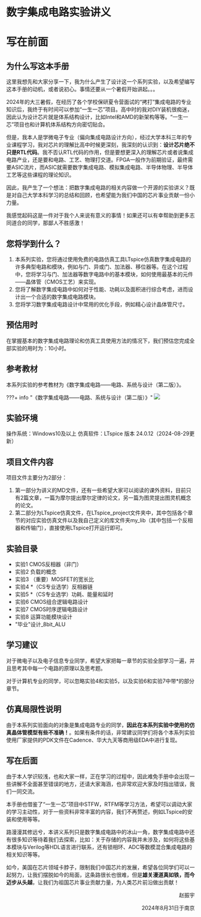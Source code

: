 # 数字集成电路实验讲义
# 写在前面
## 为什么写这本手册
这里我想先和大家分享一下，我为什么产生了设计这一个系列实验，以及希望编写这本手册的动机，或者说初心。事情还要从一个暑假开始讲起。。。

2024年的大三暑假，在经历了各个学校保研夏令营面试的“拷打”集成电路的专业知识后，我终于有时间可以参加“一生一芯”项目。高中时的我对DIY装机很痴迷，因此认为设计芯片就是体系结构设计，比如Intel和AMD的新架构等等。“一生一芯”项目也和计算机体系结构方向密切贴合。

但是，我本人是学微电子专业（偏向集成电路设计方向），经过大学本科三年的专业课程学习，我对芯片的理解比高中时候更深刻，我深刻的认识到：**设计芯片绝不只是RTL代码**。我不否认RTL代码的作用，但是要想更深入的理解芯片或者说集成电路产业，还是要和电路、工艺、物理打交道。FPGA一般作为前期验证，最终需要ASIC流片，而ASIC就需要数字集成电路、模拟集成电路、半导体物理、半导体工艺等这些课程的理论知识。

因此，我产生了一个想法：把数字集成电路的相关内容做一个开源的实验讲义？既是对自己大学本科学习的总结和回顾，也希望能为我们中国的芯片事业贡献一份小力量。

我感觉起码这是一件对于我个人来说有意义的事情！如果还可以有幸帮助到更多志同道合的同学，那鄙人不胜感激！

## 您将学到什么？
1. 本系列实验，您将通过使用免费的电路仿真工具LTspice仿真数字集成电路的许多典型电路和模块，例如与门、异或门、加法器、移位器等。在这个过程中，您将学习与门、加法器等数字电路中的基本模块，如何使用最基本的元件——晶体管（CMOS工艺）来实现。
2. 您将了解数字集成电路中如何对于性能、功耗以及面积进行综合考虑，进而设计出一个合适的数字集成电路模块。
3. 您将学习数字集成电路设计中常用的优化手段，例如精心设计晶体管尺寸。

## 预估用时
在掌握基本的数字集成电路理论和仿真工具使用方法的情况下，我们预估您完成全部实验的用时为：10小时。

## 参考教材
本系列实验的参考教材为《数字集成电路——电路、系统与设计（第二版）》。

???+ info "《数字集成电路——电路、系统与设计（第二版）》"
    ![](./图片/图片%201.png)

## 实验环境
操作系统：Windows10及以上
仿真软件：LTspice 版本 24.0.12（2024-08-29更新）

## 项目文件内容
项目文件主要分为2部分：
1. 第一部分为讲义的MD文件，还有一些希望大家可以阅读的课外资料，目前只有2篇文章，一篇为摩尔提出摩尔定律的论文，另一篇为图灵提出图灵机概念的论文。
2. 第二部分为LTspice仿真文件，在LTspice_project文件夹中，其中包括各个章节的对应实验仿真文件以及我自己定义的库文件夹my_lib（其中包括一个反相器和传输门），直接使用LTspice打开运行即可。

## 实验目录
+ 实验1 CMOS反相器（非门）
+ 实验2 负载的概念
+ 实验3 （重要）MOSFET的宽长比
+ 实验4 *（CS专业选学）反相器链
+ 实验5 *（CS专业选学）功耗、能量和延时
+ 实验6 CMOS组合逻辑电路设计
+ 实验7 CMOS时序逻辑电路设计
+ 实验8 运算功能模块设计
+ "毕业"设计_8bit_ALU

## 学习建议
对于微电子以及电子信息专业同学，希望大家把每一章节的实验全部学习一遍，并且思考其中每一个电路的原理以及思考题。

对于计算机专业的同学，可以忽略实验4和实验5，以及实验6和实验7中带*的部分章节。

## 仿真局限性说明
由于本系列实验面向的对象是集成电路专业的同学，**因此在本系列实验中使用的仿真晶体管模型有些不准确！**。如果有条件的话，非常建议同学们将各个本系列实验使用厂家提供的PDK文件在Cadence、华大九天等商用级EDA中进行复现。

## 写在后面
由于本人学识较浅，也和大家一样，正在学习的过程中，因此难免手册中会出现一些讲解不全面甚至错误的地方，还请大家海涵，也非常欢迎大家及时指出错误，我们一同交流。

本手册也借鉴了“一生一芯”项目中STFW，RTFM等学习方法，希望可以调动大家的学习主动性，对于一些资料非常丰富的内容，我们不再赘述，例如LTspice的安装和使用等等。

路漫漫其修远兮，本讲义系列只是数字集成电路中的冰山一角，数字集成电路中还有很多知识等待着我们去探索，比如：关于存储的内容我并未涉及，如何将这些基本模块与Verilog等HDL语言进行联系，还有锁相环、ADC等数模混合集成电路的相关知识等等。

如今，美国在芯片领域卡脖子，限制我们中国芯片的发展，希望各位同学们可以一起努力，让我们摆脱如今的局面，这条路很长也很难，但是**雄关漫道真如铁，而今迈步从头越**，让我们为祖国芯片事业贡献力量，为人类芯片前沿做出贡献！

<p align="right">赵振宇</p>

<p align="right">2024年8月31日于南京</p>
